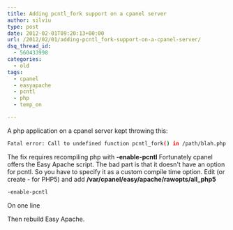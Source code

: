```yaml
---
title: Adding pcntl_fork support on a cpanel server
author: silviu
type: post
date: 2012-02-01T09:20:13+00:00
url: /2012/02/01/adding-pcntl_fork-support-on-a-cpanel-server/
dsq_thread_id:
  - 560433998
categories:
  - old
tags:
  - cpanel
  - easyapache
  - pcntl
  - php
  - temp_on

---
```

A php application on a cpanel server kept throwing this:

```bash
Fatal error: Call to undefined function pcntl_fork() in /path/blah.php on line 5
```

The fix requires recompiling php with **-enable-pcntl** Fortunately cpanel offers the Easy Apache script. The bad part is that it doesn't have an option for pcntl. So you have to specify it as a custom compile time option. Edit (or create - for PHP5) and add **/var/cpanel/easy/apache/rawopts/all_php5**
```bash
-enable-pcntl
```
On one line

Then rebuild Easy Apache.

 